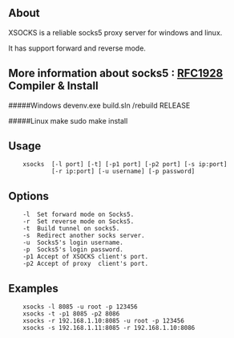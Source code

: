 About
---

XSOCKS is a reliable socks5 proxy server for windows and linux.

It has support forward and reverse mode.

More information about socks5 : [RFC1928](http://www.ietf.org/rfc/rfc1928.txt "RFC1928")
Compiler & Install
---
#####Windows
	devenv.exe build.sln /rebuild RELEASE

#####Linux
	make
	sudo make install

Usage
---
		xsocks  [-l port] [-t] [-p1 port] [-p2 port] [-s ip:port]
				[-r ip:port] [-u username] [-p password]

Options
---
		-l  Set forward mode on Socks5.
		-r  Set reverse mode on Socks5.
		-t  Build tunnel on socks5.
		-s  Redirect another socks server.
		-u  Socks5's login username.
		-p  Socks5's login password.
		-p1 Accept of XSOCKS client's port.
		-p2 Accept of proxy  client's port.

Examples
---
		xsocks -l 8085 -u root -p 123456
		xsocks -t -p1 8085 -p2 8086
		xsocks -r 192.168.1.10:8085 -u root -p 123456
		xsocks -s 192.168.1.11:8085 -r 192.168.1.10:8086